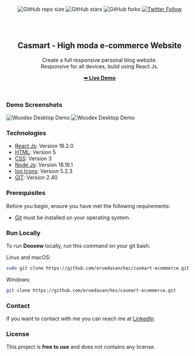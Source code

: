 <div align="center">
  
  ![GitHub repo size](https://img.shields.io/github/repo-size/eruedasanchez/casmart-ecommerce)
  ![GitHub stars](https://img.shields.io/github/stars/eruedasanchez/casmart-ecommerce?style=social)
  ![GitHub forks](https://img.shields.io/github/forks/eruedasanchez/casmart-ecommerce?style=social)
  [![Twitter Follow](https://img.shields.io/twitter/follow/RSanchez_Eze?style=social)](https://twitter.com/intent/follow?screen_name=RSanchez_Eze)
  

  <br />
  <br />

  <h2 align="center">Casmart - High moda e-commerce Website</h2>

  Create a full responsive personal blog website. <br/>Responsive for all devices, build using React Js.

  <a href="#"><strong>➥ Live Demo</strong></a>

</div>

<br />

### Demo Screenshots

![Woodex Desktop Demo](https://i.postimg.cc/Mpng5zc0/readme-01.jpg "Desktop Demo")
![Woodex Desktop Demo](https://i.postimg.cc/htN63Nxk/readme-02.jpg "Desktop Demo")

### Technologies

* [React Js](): Version 18.2.0
* [HTML](): Version 5 
* [CSS](): Version 3
* [Node Js](): Version 18.16.1
* [Ion Icons](): Version 5.2.3
* [GIT](): Version 2.40

### Prerequisites

Before you begin, ensure you have met the following requirements:

* [Git](https://git-scm.com/downloads "Download Git") must be installed on your operating system.

### Run Locally

To run **Dooxew** locally, run this command on your git bash:

Linux and macOS:

```bash
sudo git clone https://github.com/eruedasanchez/casmart-ecommerce.git
```

Windows:

```bash
git clone https://github.com/eruedasanchez/casmart-ecommerce.git
```

### Contact

If you want to contact with me you can reach me at [LinkedIn](https://www.linkedin.com/in/e-ruedasanchez/).

### License

This project is **free to use** and does not contains any license.